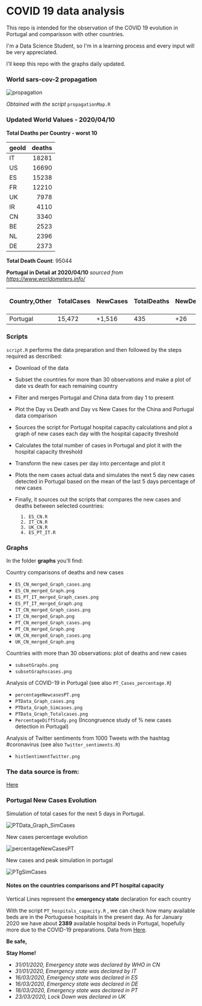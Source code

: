 # COVID 19 data analysis

This repo is intended for the observation of the COVID 19 evolution in Portugal and comparisson with other countries.

I'm a Data Science Student, so I'm in a learning process and every input will be very appreciated.

I'll keep this repo with the graphs daily updated.

### World sars-cov-2 propagation
![propagation](https://github.com/VascoRibeiroPereira/Covid_19/blob/master/maps/propagation.gif?raw=true)

*Obtained with the script* `propagationMap.R`

### Updated World Values - 2020/04/10
__Total Deaths per Country - worst 10__

|geoId | deaths|
|:-----|------:|
|IT    |  18281|
|US    |  16690|
|ES    |  15238|
|FR    |  12210|
|UK    |   7978|
|IR    |   4110|
|CN    |   3340|
|BE    |   2523|
|NL    |   2396|
|DE    |   2373|

__Total Death Count__: 95044

__Portugal in Detail at 2020/04/10__ *sourced from https://www.worldometers.info/*

|Country,Other |TotalCases |NewCases |TotalDeaths |NewDeaths |TotalRecovered |ActiveCases |Serious,Critical |Tot Cases/1M pop |Deaths/1M pop |TotalTests |Tests/1M pop |Continent |
|:-------------|:----------|:--------|:-----------|:---------|:--------------|:-----------|:----------------|:----------------|:-------------|:----------|:------------|:---------|
|Portugal      |15,472     |+1,516   |435         |+26       |233            |14,804      |226              |1,517            |43            |144,000    |14,122       |Europe    |


### Scripts
`script.R` performs the data preparation and then followed by the steps required as described:

- Download of the data
- Subset the countries for more than 30 observations and make a plot of date vs death for each remaining country
- Filter and merges Portugal and China data from day 1 to present
- Plot the Day vs Death and Day vs New Cases for the China and Portugal data comparison
- Sources the script for Portugal hospital capacity calculations and plot a graph of new cases each day with the hospital capacity threshold
- Calculates the total number of cases in Portugal and plot it with the hospital capacity threshold
- Transform the new cases per day into percentage and plot it
- Plots the nem cases actual data and simulates the next 5 day new cases detected in Portugal based on the mean of the last 5 days percentage of new cases
- Finally, it sources out the scripts that compares the new cases and deaths between selected countries:

        1. ES_CN.R
        2. IT_CN.R
        3. UK_CN.R
        4. ES_PT_IT.R

### Graphs

In the folder __graphs__ you'll find:

Country comparisons of deaths and new cases

- `ES_CN_merged_Graph_cases.png`
- `ES_CN_merged_Graph.png`
- `ES_PT_IT_merged_Graph_cases.png`
- `ES_PT_IT_merged_Graph.png`
- `IT_CN_merged_Graph_cases.png`
- `IT_CN_merged_Graph.png`
- `PT_CN_merged_Graph_cases.png`
- `PT_CN_merged_Graph.png`
- `UK_CN_merged_Graph_cases.png`
- `UK_CN_merged_Graph.png`

Countries with more than 30 observations: plot of deaths and new cases
- `subsetGraphs.png`
- `subsetGraphscases.png`

Analysis of COVID-19 in Portugal (see also `PT_Cases_percentage.R`)
- `percentageNewcasesPT.png`
- `PTData_Graph_cases.png `   
- `PTData_Graph_Simcases.png`
- `PTData_Graph_Totalcases.png`
- `PercentageDiffStudy.png` (Incongruence study of % new cases detection in Portugal)


Analysis of Twitter sentiments from 1000 Tweets with the hashtag #coronavirus (see also `Twitter_sentiments.R`)
- `histSentimentTwitter.png`

### The data source is from:

[Here](https://www.ecdc.europa.eu/en/publications-data/download-todays-data-geographic-distribution-covid-19-cases-worldwide)


### Portugal New Cases Evolution

Simulation of total cases for the next 5 days in Portugal.

![PTData_Graph_SimCases](https://github.com/VascoRibeiroPereira/Covid_19/blob/master/graphs/PTData_Graph_Simcases.png?raw=true)

New cases percentage evolution

![percentageNewCasesPT](https://github.com/VascoRibeiroPereira/Covid_19/blob/master/graphs/percentageNewcasesPT.png?raw=true)

New cases and peak simulation in portugal

![PTgSimCases](https://github.com/VascoRibeiroPereira/Covid_19/blob/master/graphs/PTgSimCases.png?raw=true)

#### Notes on the countries comparisons and PT hospital capacity
Vertical Lines represent the **emergency state** declaration for each country

With the script `PT_hospitals_capacity.R` , we can check how many available beds are in the Portuguese hospitals in the present day. As for January 2020 we have about **2389** available hospital beds in Portugal, hopefully more due to the COVID-19 preparations.
Data from [Here](https://transparencia.sns.gov.pt/).

__Be safe,__

__Stay Home!__

- *31/01/2020, Emergency state was declared by WHO in CN*
- *31/01/2020, Emergency state was declared by IT*
- *16/03/2020, Emergency state was declared in ES*
- *16/03/2020, Emergency state was declared in DE*
- *18/03/2020, Emergency state was declared in PT*
- *23/03/2020, Lock Down was declared in UK*